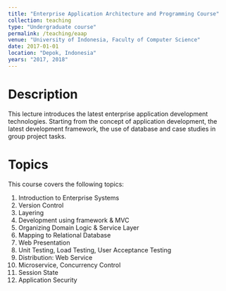 ```yaml
---
title: "Enterprise Application Architecture and Programming Course"
collection: teaching
type: "Undergraduate course"
permalink: /teaching/eaap
venue: "University of Indonesia, Faculty of Computer Science"
date: 2017-01-01
location: "Depok, Indonesia"
years: "2017, 2018"
---
```

Description
======
This lecture introduces the latest enterprise application development technologies. Starting from the concept of application development, the latest development framework, the use of database and case studies in group project tasks.

Topics
======
This course covers the following topics:
1.	Introduction to Enterprise Systems
2.	Version Control
3.	Layering 
4.	Development using framework & MVC
5.	Organizing Domain Logic & Service Layer
6.	Mapping to Relational Database 
7.	Web Presentation
8.	Unit Testing, Load Testing, User Acceptance Testing
9.	Distribution: Web Service
10.	Microservice, Concurrency Control
11.	Session State
12.	Application Security
